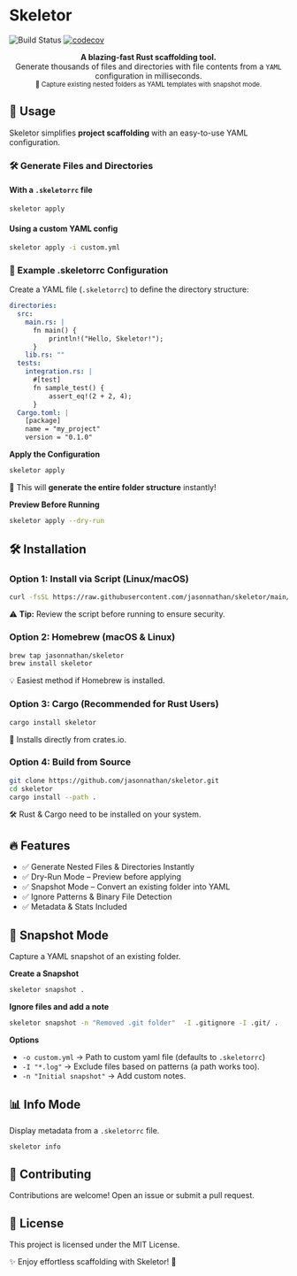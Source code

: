 # Skeletor
![Build Status](https://github.com/jasonnathan/skeletor/actions/workflows/CI.yml/badge.svg)
[![codecov](https://codecov.io/gh/jasonnathan/skeletor/branch/main/graph/badge.svg)](https://codecov.io/gh/jasonnathan/skeletor)

<p align="center">
  <strong>A blazing-fast Rust scaffolding tool.</strong><br>
    Generate thousands of files and directories with file contents from a <code>YAML</code> configuration in milliseconds.
<br>
  <small>📸 Capture existing nested folders as YAML templates with snapshot mode.</small>
</p>


## 🚀 Usage
Skeletor simplifies **project scaffolding** with an easy-to-use YAML configuration.


### 🛠 Generate Files and Directories

#### With a `.skeletorrc` file
```bash
skeletor apply
```
#### Using a custom YAML config
```bash
skeletor apply -i custom.yml
```

### 📁 Example .skeletorrc Configuration
Create a YAML file (`.skeletorrc`) to define the directory structure:

```yaml
directories:
  src:
    main.rs: |
      fn main() {
          println!("Hello, Skeletor!");
      }
    lib.rs: ""
  tests:
    integration.rs: |
      #[test]
      fn sample_test() {
          assert_eq!(2 + 2, 4);
      }
  Cargo.toml: |
    [package]
    name = "my_project"
    version = "0.1.0"
```

**Apply the Configuration**
```bash
skeletor apply
```
📁 This will **generate the entire folder structure** instantly!

**Preview Before Running**
```bash
skeletor apply --dry-run
```

## 🛠️ Installation

### Option 1: Install via Script (Linux/macOS)
```bash
curl -fsSL https://raw.githubusercontent.com/jasonnathan/skeletor/main/install.sh | bash
```
⚠️ **Tip:** Review the script before running to ensure security.  

### Option 2: Homebrew (macOS & Linux)
```bash
brew tap jasonnathan/skeletor
brew install skeletor
```
💡 Easiest method if Homebrew is installed. 

### Option 3: Cargo (Recommended for Rust Users)
```bash
cargo install skeletor
```
🔹 Installs directly from crates.io.

### Option 4: Build from Source 
```bash
git clone https://github.com/jasonnathan/skeletor.git
cd skeletor
cargo install --path .
```
🛠️ Rust & Cargo need to be installed on your system.  

## 🔥 Features
- ✅ Generate Nested Files & Directories Instantly
- ✅ Dry-Run Mode – Preview before applying
- ✅ Snapshot Mode – Convert an existing folder into YAML
- ✅ Ignore Patterns & Binary File Detection
- ✅ Metadata & Stats Included

## 📸 Snapshot Mode
Capture a YAML snapshot of an existing folder.

**Create a Snapshot**
```bash
skeletor snapshot .
```
**Ignore files and add a note**
```bash
skeletor snapshot -n "Removed .git folder"  -I .gitignore -I .git/ .
```


**Options**
- `-o custom.yml`  → Path to custom yaml file (defaults to `.skeletorrc`)
- `-I "*.log"` → Exclude files based on patterns (a path works too).  
- `-n "Initial snapshot"` → Add custom notes.

## 📊 Info Mode
Display metadata from a `.skeletorrc` file.

```bash
skeletor info
```

## 🤝 Contributing
Contributions are welcome! Open an issue or submit a pull request.

## 📜 License
This project is licensed under the MIT License.

✨ Enjoy effortless scaffolding with Skeletor! 🚀
